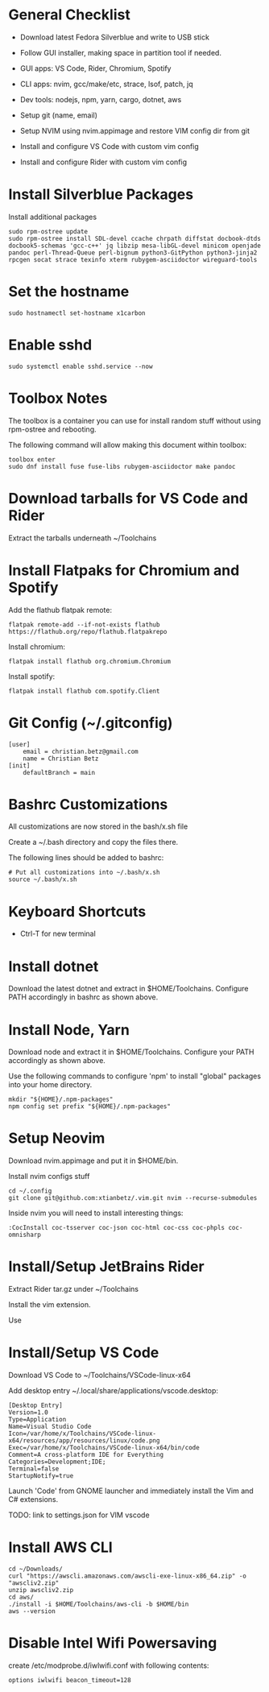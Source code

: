 General Checklist
=================

-   Download latest Fedora Silverblue and write to USB stick

-   Follow GUI installer, making space in partition tool if needed.

-   GUI apps: VS Code, Rider, Chromium, Spotify

-   CLI apps: nvim, gcc/make/etc, strace, lsof, patch, jq

-   Dev tools: nodejs, npm, yarn, cargo, dotnet, aws

-   Setup git (name, email)

-   Setup NVIM using nvim.appimage and restore VIM config dir from git

-   Install and configure VS Code with custom vim config

-   Install and configure Rider with custom vim config

Install Silverblue Packages
===========================

Install additional packages

    sudo rpm-ostree update
    sudo rpm-ostree install SDL-devel ccache chrpath diffstat docbook-dtds docbook5-schemas 'gcc-c++' jq libzip mesa-libGL-devel minicom openjade pandoc perl-Thread-Queue perl-bignum python3-GitPython python3-jinja2 rpcgen socat strace texinfo xterm rubygem-asciidoctor wireguard-tools

Set the hostname
================

    sudo hostnamectl set-hostname x1carbon

Enable sshd
===========

    sudo systemctl enable sshd.service --now

Toolbox Notes
=============

The toolbox is a container you can use for install random stuff without
using rpm-ostree and rebooting.

The following command will allow making this document within toolbox:

    toolbox enter
    sudo dnf install fuse fuse-libs rubygem-asciidoctor make pandoc

Download tarballs for VS Code and Rider
=======================================

Extract the tarballs underneath ~/Toolchains

Install Flatpaks for Chromium and Spotify
=========================================

Add the flathub flatpak remote:

    flatpak remote-add --if-not-exists flathub https://flathub.org/repo/flathub.flatpakrepo

Install chromium:

    flatpak install flathub org.chromium.Chromium

Install spotify:

    flatpak install flathub com.spotify.Client

Git Config (~/.gitconfig)
=========================

    [user]
        email = christian.betz@gmail.com
        name = Christian Betz
    [init]
        defaultBranch = main

Bashrc Customizations
=====================

All customizations are now stored in the bash/x.sh file

Create a ~/.bash directory and copy the files there.

The following lines should be added to bashrc:

    # Put all customizations into ~/.bash/x.sh
    source ~/.bash/x.sh

Keyboard Shortcuts
==================

-   Ctrl-T for new terminal

Install dotnet
==============

Download the latest dotnet and extract in $HOME/Toolchains. Configure
PATH accordingly in bashrc as shown above.

Install Node, Yarn
==================

Download node and extract it in $HOME/Toolchains. Configure your PATH
accordingly as shown above.

Use the following commands to configure 'npm' to install "global"
packages into your home directory.

    mkdir "${HOME}/.npm-packages"
    npm config set prefix "${HOME}/.npm-packages"

Setup Neovim
============

Download nvim.appimage and put it in $HOME/bin.

Install nvim configs stuff

    cd ~/.config
    git clone git@github.com:xtianbetz/.vim.git nvim --recurse-submodules

Inside nvim you will need to install interesting things:

    :CocInstall coc-tsserver coc-json coc-html coc-css coc-phpls coc-omnisharp

Install/Setup JetBrains Rider
=============================

Extract Rider tar.gz under ~/Toolchains

Install the vim extension.

Use

Install/Setup VS Code
=====================

Download VS Code to ~/Toolchains/VSCode-linux-x64

Add desktop entry ~/.local/share/applications/vscode.desktop:

    [Desktop Entry]
    Version=1.0
    Type=Application
    Name=Visual Studio Code
    Icon=/var/home/x/Toolchains/VSCode-linux-x64/resources/app/resources/linux/code.png
    Exec=/var/home/x/Toolchains/VSCode-linux-x64/bin/code
    Comment=A cross-platform IDE for Everything
    Categories=Development;IDE;
    Terminal=false
    StartupNotify=true

Launch 'Code' from GNOME launcher and immediately install the Vim and
C\# extensions.

TODO: link to settings.json for VIM vscode

Install AWS CLI
===============

    cd ~/Downloads/
    curl "https://awscli.amazonaws.com/awscli-exe-linux-x86_64.zip" -o "awscliv2.zip"
    unzip awscliv2.zip
    cd aws/
    ./install -i $HOME/Toolchains/aws-cli -b $HOME/bin
    aws --version

Disable Intel Wifi Powersaving
==============================

create /etc/modprobe.d/iwlwifi.conf with following contents:

    options iwlwifi beacon_timeout=128
